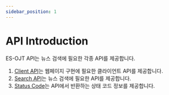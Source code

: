 ```yaml
---
sidebar_position: 1
---
```


# API Introduction

ES-OJT API는 뉴스 검색에 필요한 각종 API를 제공합니다.

1. [Client API](./category/client-api)는 웹페이지 구현에 필요한 클라이언트 API를 제공합니다.
2. [Search API](./category/search-api)는 뉴스 검색에 필요한 API를 제공합니다.
3. [Status Code](./category/status-code)는 API에서 반환하는 상태 코드 정보를 제공합니다.
